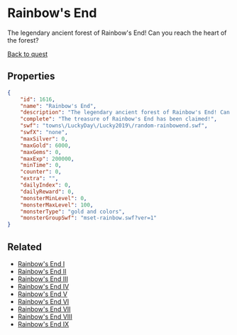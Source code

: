 # Rainbow's End

The legendary ancient forest of Rainbow's End! Can you reach the heart of the forest?

[Back to quest](../quests.md)

## Properties

```json
{
    "id": 1616,
    "name": "Rainbow's End",
    "description": "The legendary ancient forest of Rainbow's End! Can you reach the heart of the forest?",
    "complete": "The treasure of Rainbow's End has been claimed!",
    "swf": "towns\/LuckyDay\/Lucky2019\/random-rainbowend.swf",
    "swfX": "none",
    "maxSilver": 0,
    "maxGold": 6000,
    "maxGems": 0,
    "maxExp": 200000,
    "minTime": 0,
    "counter": 0,
    "extra": "",
    "dailyIndex": 0,
    "dailyReward": 0,
    "monsterMinLevel": 0,
    "monsterMaxLevel": 100,
    "monsterType": "gold and colors",
    "monsterGroupSwf": "mset-rainbow.swf?ver=1"
}
```

## Related

- [Rainbow's End I](../items/18745-rainbow-s-end-i.md)
- [Rainbow's End II](../items/18746-rainbow-s-end-ii.md)
- [Rainbow's End III](../items/18747-rainbow-s-end-iii.md)
- [Rainbow's End IV](../items/18748-rainbow-s-end-iv.md)
- [Rainbow's End V](../items/18749-rainbow-s-end-v.md)
- [Rainbow's End VI](../items/18750-rainbow-s-end-vi.md)
- [Rainbow's End VII](../items/18751-rainbow-s-end-vii.md)
- [Rainbow's End VIII](../items/18752-rainbow-s-end-viii.md)
- [Rainbow's End IX](../items/18753-rainbow-s-end-ix.md)

